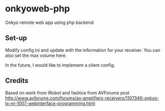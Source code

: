 onkyoweb-php
============

Onkyo remote web app using php backend

Set-up
------
Modify config.ini and update with the information for your receiver. You can also set the max volume here.

In the future, I would like to implement a client config.


Credits
-------

Based on work from IRobot and fashice from AVForums post http://www.avforums.com/forums/av-amplifiers-receivers/1107346-onkyo-tx-nr-1007-webinterface-programming.html
